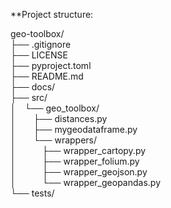 **Project structure:

geo-toolbox/\
├── .gitignore\
├── LICENSE\
├── pyproject.toml\
├── README.md\
├── docs/\
├── src/\
│&emsp;└── geo_toolbox/\
│&emsp;&emsp;├── distances.py\
│&emsp;&emsp;├── mygeodataframe.py\
│&emsp;&emsp;└── wrappers/\
│&emsp;&emsp;&emsp;├── wrapper_cartopy.py\
│&emsp;&emsp;&emsp;├── wrapper_folium.py\
│&emsp;&emsp;&emsp;├── wrapper_geojson.py\
│&emsp;&emsp;&emsp;└── wrapper_geopandas.py\
└── tests/